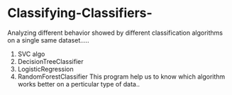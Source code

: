 # Classifying-Classifiers-
Analyzing different behavior showed by different classification algorithms on a single same dataset.....
1. SVC algo
2. DecisionTreeClassifier
3. LogisticRegression
4. RandomForestClassifier
This program help us to know which algorithm works better on a perticular type of data..
